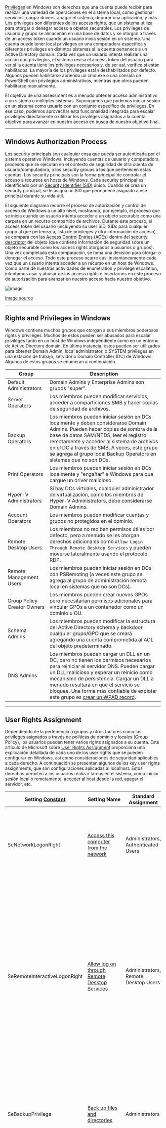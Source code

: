 [Privileges](https://docs.microsoft.com/en-us/windows/win32/secauthz/privileges) en Windows son derechos que una cuenta puede recibir para realizar una variedad de operaciones en el sistema local, como gestionar servicios, cargar drivers, apagar el sistema, depurar una aplicación, y más. Los privileges son diferentes de los access rights, que un sistema utiliza para otorgar o denegar acceso a objetos securables. Los privileges de usuario y grupo se almacenan en una base de datos y se otorgan a través de un access token cuando un usuario inicia sesión en un sistema. Una cuenta puede tener local privileges en una computadora específica y diferentes privileges en distintos sistemas si la cuenta pertenece a un Active Directory domain. Cada vez que un usuario intenta realizar una acción con privilegios, el sistema revisa el access token del usuario para ver si la cuenta tiene los privileges necesarios y, de ser así, verifica si están habilitados. La mayoría de los privileges están deshabilitados por defecto. Algunos pueden habilitarse abriendo un cmd.exe o una consola de PowerShell con privilegios administrativos, mientras que otros pueden habilitarse manualmente.

El objetivo de una assessment es a menudo obtener acceso administrativo a un sistema o múltiples sistemas. Supongamos que podemos iniciar sesión en un sistema como usuario con un conjunto específico de privileges. En ese caso, podemos aprovechar esta funcionalidad integrada para escalar privileges directamente o utilizar los privileges asignados a la cuenta objetivo para avanzar en nuestro acceso en busca de nuestro objetivo final.

---

## Windows Authorization Process

Los security principals son cualquier cosa que pueda ser autenticada por el sistema operativo Windows, incluyendo cuentas de usuario y computadora, procesos que se ejecutan en el contexto de seguridad de otra cuenta de usuario/computadora, o los security groups a los que pertenecen estas cuentas. Los security principals son la forma principal de controlar el acceso a recursos en hosts de Windows. Cada security principal es identificado por un [Security Identifier (SID)](https://docs.microsoft.com/en-us/troubleshoot/windows-server/identity/security-identifiers-in-windows) único. Cuando se crea un security principal, se le asigna un SID que permanece asignado a ese principal durante su vida útil.

El siguiente diagrama recorre el proceso de autorización y control de acceso de Windows a un alto nivel, mostrando, por ejemplo, el proceso que se inicia cuando un usuario intenta acceder a un objeto securable como una carpeta en un recurso compartido de archivos. Durante este proceso, el access token del usuario (incluyendo su user SID, SIDs para cualquier grupo al que pertenezca, lista de privileges y otra información de acceso) se compara con las [Access Control Entries (ACEs)](https://docs.microsoft.com/en-us/windows/win32/secauthz/access-control-entries) dentro del [security descriptor](https://docs.microsoft.com/en-us/windows/win32/secauthz/security-descriptors) del objeto (que contiene información de seguridad sobre un objeto securable como los access rights otorgados a usuarios o grupos). Una vez completada esta comparación, se toma una decisión para otorgar o denegar el acceso. Todo este proceso ocurre casi instantáneamente cada vez que un usuario intenta acceder a un recurso en un host de Windows. Como parte de nuestras actividades de enumeration y privilege escalation, intentamos usar y abusar de los access rights e insertarnos en este proceso de autorización para avanzar en nuestro acceso hacia nuestro objetivo.

![image](https://academy.hackthebox.com/storage/modules/67/auth_process.png)

[Image source](https://docs.microsoft.com/en-us/windows/security/identity-protection/access-control/security-principals)

---

## Rights and Privileges in Windows

Windows contiene muchos grupos que otorgan a sus miembros poderosos rights y privileges. Muchos de estos pueden ser abusados para escalar privileges tanto en un host de Windows independiente como en un entorno de Active Directory domain. En última instancia, estos pueden ser utilizados para obtener Domain Admin, local administrator, o SYSTEM privileges en una estación de trabajo, servidor o Domain Controller (DC) de Windows. Algunos de estos grupos se enumeran a continuación.

| **Group**              | **Description**                                                                                                                                                                  |
|------------------------|----------------------------------------------------------------------------------------------------------------------------------------------------------------------------------|
| Default Administrators | Domain Admins y Enterprise Admins son grupos "super".                                                                                                                            |
| Server Operators       | Los miembros pueden modificar servicios, acceder a comparticiones SMB y hacer copias de seguridad de archivos.                                                                   |
| Backup Operators       | Los miembros pueden iniciar sesión en DCs localmente y deben considerarse Domain Admins. Pueden hacer copias de sombra de la base de datos SAM/NTDS, leer el registro remotamente y acceder al sistema de archivos en el DC a través de SMB. A veces, este grupo se agrega al grupo local Backup Operators en sistemas que no son DCs. |
| Print Operators        | Los miembros pueden iniciar sesión en DCs localmente y "engañar" a Windows para que cargue un driver malicioso.                                                                   |
| Hyper-V Administrators | Si hay DCs virtuales, cualquier administrador de virtualización, como los miembros de Hyper-V Administrators, debe considerarse Domain Admins.                                    |
| Account Operators      | Los miembros pueden modificar cuentas y grupos no protegidos en el dominio.                                                                                                      |
| Remote Desktop Users   | Los miembros no reciben permisos útiles por defecto, pero a menudo se les otorgan derechos adicionales como `Allow Login Through Remote Desktop Services` y pueden moverse lateralmente usando el protocolo RDP.               |
| Remote Management Users| Los miembros pueden iniciar sesión en DCs con PSRemoting (a veces este grupo se agrega al grupo de administración remota local en sistemas que no son DCs).                        |
| Group Policy Creator Owners | Los miembros pueden crear nuevos GPOs pero necesitarían permisos adicionales para vincular GPOs a un contenedor como un dominio u OU.                                            |
| Schema Admins          | Los miembros pueden modificar la estructura del Active Directory schema y backdoor cualquier grupo/GPO que se creará agregando una cuenta comprometida al ACL del objeto predeterminado.                            |
| DNS Admins             | Los miembros pueden cargar un DLL en un DC, pero no tienen los permisos necesarios para reiniciar el servidor DNS. Pueden cargar un DLL malicioso y esperar un reinicio como mecanismo de persistencia. Cargar un DLL a menudo resultará en que el servicio se bloquee. Una forma más confiable de explotar este grupo es [crear un WPAD record](https://cube0x0.github.io/Pocing-Beyond-DA/).      |

---

## User Rights Assignment

Dependiendo de la pertenencia a grupos y otros factores como los privileges asignados a través de políticas de dominio y locales (Group Policy), los usuarios pueden tener varios rights asignados a su cuenta. Este artículo de Microsoft sobre [User Rights Assignment](https://docs.microsoft.com/en-us/windows/security/threat-protection/security-policy-settings/user-rights-assignment) proporciona una explicación detallada de cada uno de los user rights que se pueden configurar en Windows, así como consideraciones de seguridad aplicables a cada derecho. A continuación se presentan algunos de los key user rights assignments, que son configuraciones aplicadas al localhost. Estos derechos permiten a los usuarios realizar tareas en el sistema, como iniciar sesión local o remotamente, acceder al host desde la red, apagar el servidor, etc.

|Setting [Constant](https://docs.microsoft.com/en-us/windows/win32/secauthz/privilege-constants)|Setting Name|Standard Assignment|Description|
|---|---|---|---|
|SeNetworkLogonRight|[Access this computer from the network](https://docs.microsoft.com/en-us/windows/security/threat-protection/security-policy-settings/access-this-computer-from-the-network)|Administrators, Authenticated Users|Determina qué usuarios pueden conectarse al dispositivo desde la red. Esto es requerido por protocolos de red como SMB, NetBIOS, CIFS y COM+.|
|SeRemoteInteractiveLogonRight|[Allow log on through Remote Desktop Services](https://docs.microsoft.com/en-us/windows/security/threat-protection/security-policy-settings/allow-log-on-through-remote-desktop-services)|Administrators, Remote Desktop Users|Esta configuración de política determina qué usuarios o grupos pueden acceder a la pantalla de inicio de sesión de un dispositivo remoto a través de una conexión de Remote Desktop Services. Un usuario puede establecer una conexión de Remote Desktop Services con un servidor en particular, pero no puede iniciar sesión en la consola de ese mismo servidor.|
|SeBackupPrivilege|[Back up files and directories](https://docs.microsoft.com/en-us/windows/security/threat-protection/security-policy-settings/back-up-files-and-directories)|Administrators|Este user right determina qué usuarios pueden omitir los permisos de archivos y directorios, registro y otros objetos persistentes con el propósito de respaldar el sistema.|
|SeSecurityPrivilege|[Manage auditing and security log](https://docs.microsoft.com/en-us/windows/security/threat-protection/security-policy-settings/manage-auditing-and-security-log)|Administrators|Esta configuración de política determina qué usuarios pueden especificar opciones de auditoría de acceso a objetos para recursos individuales como archivos, objetos de Active Directory y claves de registro. Estos objetos especifican sus listas de control de acceso del sistema (SACL). Un usuario asignado a este user right también puede ver y borrar el Security log en el Event Viewer.|
|SeTakeOwnershipPrivilege|[Take ownership of files or other objects](https://docs.microsoft.com/en-us/windows/security/threat-protection/security-policy-settings/take-ownership-of-files-or-other-objects)|Administrators|Esta configuración de política determina qué usuarios pueden asumir la propiedad de cualquier objeto securable en el dispositivo, incluidos los objetos de Active Directory, archivos y carpetas NTFS, impresoras, claves de registro, servicios, procesos y subprocesos.|
|SeDebugPrivilege|[Debug programs](https://docs.microsoft.com/en-us/windows/security/threat-protection/security-policy-settings/debug-programs)|Administrators|Esta configuración de política determina qué usuarios pueden adjuntar o abrir cualquier proceso, incluso un proceso que no poseen. Los desarrolladores que están depurando sus aplicaciones no necesitan este user right. Los desarrolladores que están depurando nuevos componentes del sistema necesitan este user right. Este user right proporciona acceso a componentes del sistema operativo sensibles y críticos.|
|SeImpersonatePrivilege|[Impersonate a client after authentication](https://docs.microsoft.com/en-us/windows/security/threat-protection/security-policy-settings/impersonate-a-client-after-authentication)|Administrators, Local Service, Network Service, Service|Esta configuración de política determina qué programas pueden hacerse pasar por un usuario u otra cuenta especificada y actuar en nombre del usuario.|
|SeLoadDriverPrivilege|[Load and unload device drivers](https://docs.microsoft.com/en-us/windows/security/threat-protection/security-policy-settings/load-and-unload-device-drivers)|Administrators|Esta configuración de política determina qué usuarios pueden cargar y descargar dinámicamente controladores de dispositivos. Este user right no es necesario si un controlador firmado para el nuevo hardware ya existe en el archivo driver.cab en el dispositivo. Los controladores de dispositivos se ejecutan como código con privilegios elevados.|
|SeRestorePrivilege|[Restore files and directories](https://docs.microsoft.com/en-us/windows/security/threat-protection/security-policy-settings/restore-files-and-directories)|Administrators|Esta configuración de seguridad determina qué usuarios pueden omitir los permisos de archivos, directorios, registros y otros objetos persistentes cuando restauran archivos y directorios respaldados. Determina qué usuarios pueden establecer security principals válidos como propietarios de un objeto.|

Más información puede encontrarse [aquí](https://4sysops.com/archives/user-rights-assignment-in-windows-server-2016/).

Escribir el comando `whoami /priv` te dará una lista de todos los user rights asignados a tu usuario actual. Algunos derechos solo están disponibles para usuarios administrativos y solo se pueden listar/aprovechar cuando se ejecuta una sesión de cmd o PowerShell elevada. Estos conceptos de derechos elevados y [User Account Control (UAC)](https://docs.microsoft.com/en-us/windows/security/identity-protection/user-account-control/how-user-account-control-works) son características de seguridad introducidas con Windows Vista para restringir por defecto las aplicaciones de ejecutarse con permisos completos a menos que sea necesario. Si comparamos y contrastamos los derechos disponibles para nosotros como administradores en una consola no elevada vs. una consola elevada, veremos que difieren drásticamente.

A continuación se muestran los derechos disponibles para una cuenta de administrador local en un sistema Windows.

### Local Admin User Rights - Elevated

Si ejecutamos una ventana de comandos elevada, podemos ver la lista completa de derechos disponibles para nosotros:

```r
PS C:\htb> whoami 

winlpe-srv01\administrator


PS C:\htb> whoami /priv

PRIVILEGES INFORMATION
----------------------

Privilege Name                            Description                                                        State
========================================= ================================================================== ========
SeIncreaseQuotaPrivilege                  Adjust memory quotas for a process                                 Disabled
SeSecurityPrivilege                       Manage auditing and security log                                   Disabled
SeTakeOwnershipPrivilege                  Take ownership of files or other objects                           Disabled
SeLoadDriverPrivilege                     Load and unload device drivers                                     Disabled
SeSystemProfilePrivilege                  Profile system performance                                         Disabled
SeSystemtimePrivilege                     Change the system time                                             Disabled
SeProfileSingleProcessPrivilege           Profile single process                                             Disabled
SeIncreaseBasePriorityPrivilege           Increase scheduling priority                                       Disabled
SeCreatePagefilePrivilege                 Create a pagefile                                                  Disabled
SeBackupPrivilege                         Back up files and directories                                      Disabled
SeRestorePrivilege                        Restore files and directories                                      Disabled
SeShutdownPrivilege                       Shut down the system                                               Disabled
SeDebugPrivilege                          Debug programs                                                     Disabled
SeSystemEnvironmentPrivilege              Modify firmware environment values                                 Disabled
SeChangeNotifyPrivilege                   Bypass traverse checking                                           Enabled
SeRemoteShutdownPrivilege                 Force shutdown from a remote system                                Disabled
SeUndockPrivilege                         Remove computer from docking station                               Disabled
SeManageVolumePrivilege                   Perform volume maintenance tasks                                   Disabled
SeImpersonatePrivilege                    Impersonate a client after authentication                          Enabled
SeCreateGlobalPrivilege                   Create global objects                                              Enabled
SeIncreaseWorkingSetPrivilege             Increase a process working set                                     Disabled
SeTimeZonePrivilege                       Change the time zone                                               Disabled
SeCreateSymbolicLinkPrivilege             Create symbolic links                                              Disabled
SeDelegateSessionUserImpersonatePrivilege Obtain an impersonation token for another user in the same session Disabled 
```

Cuando un privilege se enumera para nuestra cuenta en el estado `Disabled`, significa que nuestra cuenta tiene el privilege específico asignado. Sin embargo, no se puede usar en un access token para realizar las acciones asociadas hasta que se habilite. Windows no proporciona un comando integrado o cmdlet de PowerShell para habilitar privileges, por lo que necesitamos algunos scripts para ayudarnos. Veremos formas de abusar de varios privileges a lo largo de este módulo y diversas formas de habilitar privileges específicos dentro de nuestro proceso actual. Un ejemplo es este [script](https://www.powershellgallery.com/packages/PoshPrivilege/0.3.0.0/Content/Scripts%5CEnable-Privilege.ps1) de PowerShell que se puede utilizar para habilitar ciertos privileges, o este [script](https://www.leeholmes.com/adjusting-token-privileges-in-powershell/) que se puede utilizar para ajustar los token privileges.

Un usuario estándar, en contraste, tiene muchos menos derechos.

### Standard User Rights

```r
PS C:\htb> whoami 

winlpe-srv01\htb-student


PS C:\htb> whoami /priv

PRIVILEGES INFORMATION
----------------------

Privilege Name                Description                    State
============================= ============================== ========
SeChangeNotifyPrivilege       Bypass traverse checking       Enabled
SeIncreaseWorkingSetPrivilege Increase a process working set Disabled
```

Los user rights aumentan en función de los grupos en los que se encuentran o los privileges asignados. A continuación se muestra un ejemplo de los derechos otorgados a los usuarios en el grupo `Backup Operators`. Los usuarios en este grupo tienen otros derechos que UAC actualmente restringe. Sin embargo, podemos ver en este comando que tienen el [SeShutdownPrivilege](https://docs.microsoft.com/en-us/windows/security/threat-protection/security-policy-settings/shut-down-the-system), lo que significa que pueden apagar un domain controller, lo que podría causar una interrupción masiva del servicio si inician sesión localmente en un domain controller (no a través de RDP o WinRM).

### Backup Operators Rights

```r
PS C:\htb> whoami /priv

PRIVILEGES INFORMATION
----------------------

Privilege Name                Description                    State
============================= ============================== ========
SeShutdownPrivilege           Shut down the system           Disabled
SeChangeNotifyPrivilege       Bypass traverse checking       Enabled
SeIncreaseWorkingSetPrivilege Increase a process working set Disabled
```

---

## Detection

Este [post](https://blog.palantir.com/windows-privilege-abuse-auditing-detection-and-defense-3078a403d74e) vale la pena leer para obtener más información sobre los privileges en Windows, así como la detección y prevención de abusos, específicamente registrando el evento [4672: Special privileges assigned to new logon](https://docs.microsoft.com/en-us/windows/security/threat-protection/auditing/event-4672), que generará un evento si se asignan ciertos privileges sensibles a una nueva sesión de inicio de sesión. Esto se puede afinar de muchas maneras, como monitorear privileges que nunca deberían asignarse o aquellos que solo deberían asignarse a cuentas específicas.

---

## Moving On

Como atacantes y defensores, necesitamos revisar la membresía de estos grupos. No es raro encontrar usuarios aparentemente de bajo privilegio agregados a uno o más de estos grupos, lo que puede usarse para comprometer un solo host o acceder más dentro de un entorno de Active Directory. Discutiremos las implicaciones de algunos de los derechos más comunes y realizaremos ejercicios sobre cómo escalar privileges si obtenemos acceso a un usuario con algunos de estos derechos asignados a su cuenta.